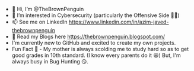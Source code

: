 - 👋 Hi, I’m @TheBrownPenguin
- 👀 I’m interested in Cybersecurity (particularly the Offensive Side 🥷🏻)
- 📫 See me on LinkedIn https://www.linkedin.com/in/azim-javed-thebrownpenguin
- 📖 Read my Blogs here https://thebrownpenguin.blogspot.com/
- I'm currently new to GitHub and excited to create my own projects.
- Fun Fact 💫 - My mother is always scolding me to study hard so as to get good grades in 10th standard. (I know every parents do it 😆) But, I'm always busy in Bug Hunting 😏.
